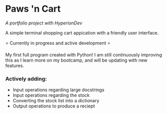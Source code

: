 # Paws 'n Cart
_A portfolio project with HyperionDev_

A simple terminal shopping cart appication with a friendly user
interface. 

⭐ Currently in progress and active development  ⭐

My first full program created with Python! I am still continuously improving this as I learn more on my bootcamp, and will be updating with new features. 

### Actively adding:
* Input operations regarding large docstrings
* Input operations regarding the stock
* Converting the stock list into a dictionary
* Output operations to produce a reciept
